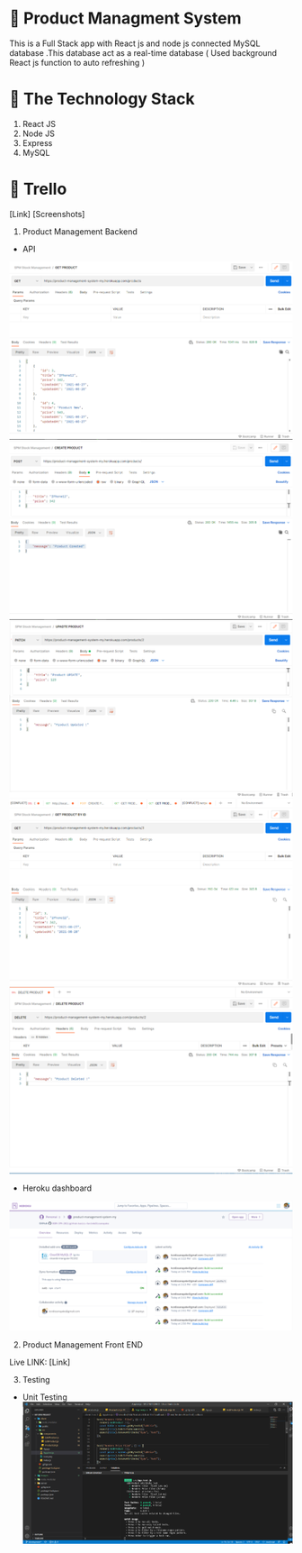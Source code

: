 # :wave: Product Managment System

This is a Full Stack app with React js and node js connected MySQL database .This database act as a real-time database ( Used background React js function to auto refreshing )

# 📒 The Technology Stack 
 1. React JS
 2. Node JS
 3. Express
 4. MySQL 

# 🔏  Trello

[Link]
[Screenshots]


1. Product Management  Backend

* API

![Image](Images/1.png)
![Image](Images/2.png)
![Image](Images/4.png)
![Image](Images/5.png)
![Image](Images/6.png)

* Heroku dashboard

![Image](Images/3.png)

2. Product Management  Front END

Live LINK: [Link]


3. Testing

* Unit Testing
![Image](Images/7.png)
